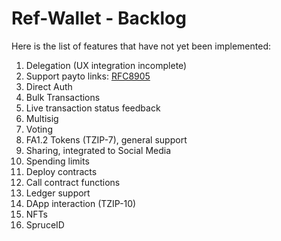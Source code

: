 # Ref-Wallet - Backlog

Here is the list of features that have not yet been implemented:

1. Delegation (UX integration incomplete)
1. Support payto links: [RFC8905](https://tools.ietf.org/html/rfc8905)
1. Direct Auth
1. Bulk Transactions
1. Live transaction status feedback
1. Multisig
1. Voting
1. FA1.2 Tokens (TZIP-7), general support
1. Sharing, integrated to Social Media
1. Spending limits
1. Deploy contracts
1. Call contract functions
1. Ledger support
1. DApp interaction (TZIP-10)
1. NFTs
1. SpruceID
